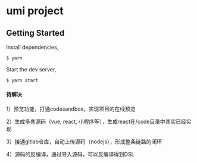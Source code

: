 # umi project

## Getting Started

Install dependencies,

```bash
$ yarn
```

Start the dev server,

```bash
$ yarn start
```

#### 待解决
1）预览功能，打通codesandbox，实现项目的在线预览

2）生成多套源码（vue, react, 小程序等），生成react在/code目录中其实已经实现

3）接通gitlab仓库，自动上传源码（nodejs），形成整条链路的闭环

4）源码的反编译，通过导入源码，可以反编译得到DSL


